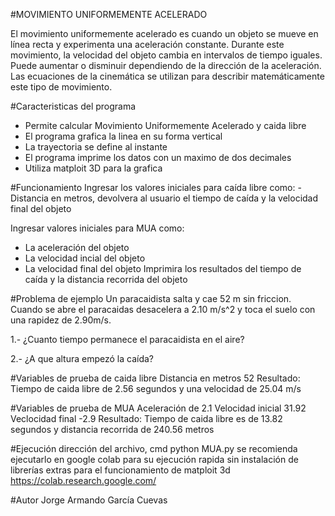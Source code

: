 #MOVIMIENTO UNIFORMEMENTE ACELERADO

El movimiento uniformemente acelerado es cuando un objeto se mueve en línea recta y experimenta una aceleración constante. Durante este movimiento, la velocidad del objeto cambia en intervalos de tiempo iguales. Puede aumentar o disminuir dependiendo de la dirección de la aceleración. Las ecuaciones de la cinemática se utilizan para describir matemáticamente este tipo de movimiento.

#Caracteristicas del programa
- Permite calcular Movimiento Uniformemente Acelerado y caida libre
- El programa grafica la linea en su forma vertical
- La trayectoria se define al instante
- El programa imprime los datos con un maximo de dos decimales
- Utiliza matploit 3D para la grafica

#Funcionamiento
  Ingresar los valores iniciales para caída libre como:
  -Distancia en metros, devolvera al usuario el tiempo de caída y la velocidad final del objeto

  Ingresar valores iniciales para MUA como:
  - La aceleración del objeto
  - La velocidad incial del objeto
  - La velocidad final del objeto
  Imprimira los resultados del tiempo de caída y la distancia recorrida del objeto

#Problema de ejemplo
Un paracaidista salta y cae 52 m sin friccion. Cuando se abre el paracaidas desacelera a 2.10 m/s^2 y toca el suelo con una rapidez de 2.90m/s. 

1.- ¿Cuanto tiempo permanece el paracaidista en el aire? 

2.- ¿A que altura empezó la caída?

#Variables de prueba de caida libre
Distancia en metros 52 
Resultado: Tiempo de caida libre de 2.56 segundos y una velocidad de 25.04 m/s

#Variables de prueba de MUA
Aceleración de 2.1
Velocidad inicial 31.92
Veclocidad final -2.9 
Resultado: Tiempo de caida libre es de 13.82 segundos y distancia recorrida de 240.56 metros

#Ejecución
dirección del archivo, cmd
python MUA.py 
se recomienda ejecutarlo en google colab para su ejecución rapida sin instalación de librerías extras para el funcionamiento de matploit 3d https://colab.research.google.com/

#Autor 
Jorge Armando García Cuevas


